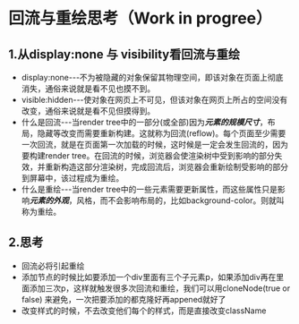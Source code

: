 # 回流与重绘思考（Work in progree）
## 1.从display:none 与 visibility看回流与重绘
- display:none---不为被隐藏的对象保留其物理空间，即该对象在页面上彻底消失，通俗来说就是看不见也摸不到。
- visible:hidden---使对象在网页上不可见，但该对象在网页上所占的空间没有改变，通俗来说就是看不见但摸得到。
- 什么是回流---当render tree中的一部分(或全部)因为***元素的规模尺寸***，布局，隐藏等改变而需要重新构建。这就称为回流(reflow)。每个页面至少需要一次回流，就是在页面第一次加载的时候，这时候是一定会发生回流的，因为要构建render tree。在回流的时候，浏览器会使渲染树中受到影响的部分失效，并重新构造这部分渲染树，完成回流后，浏览器会重新绘制受影响的部分到屏幕中，该过程成为重绘。
- 什么是重绘---当render tree中的一些元素需要更新属性，而这些属性只是影响***元素的外观***，风格，而不会影响布局的，比如background-color。则就叫称为重绘。

## 2.思考
- 回流必将引起重绘
- 添加节点的时候比如要添加一个div里面有三个子元素p，如果添加div再在里面添加三次p，这样就触发很多次回流和重绘，我们可以用cloneNode(true or false) 来避免，一次把要添加的都克隆好再appened就好了
- 改变样式的时候，不去改变他们每个的样式，而是直接改变className
